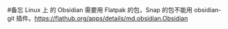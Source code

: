 #备忘 Linux 上 的 Obsidian 需要用 Flatpak 的包，Snap 的包不能用 obsidian-git 插件。https://flathub.org/apps/details/md.obsidian.Obsidian